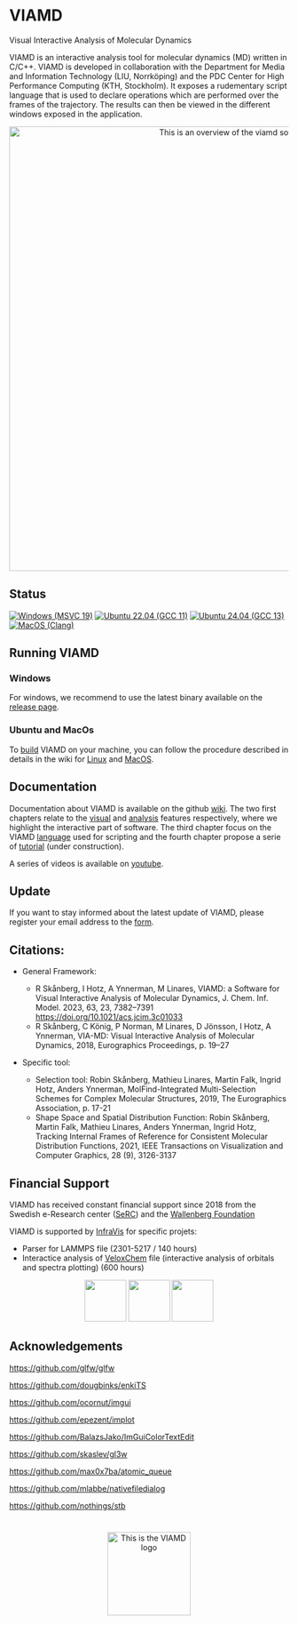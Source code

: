 # VIAMD
Visual Interactive Analysis of Molecular Dynamics

VIAMD is an interactive analysis tool for molecular dynamics (MD) written in C/C++. VIAMD is developed in collaboration with the Department for Media and Information Technology (LIU, Norrköping) and the PDC Center for High Performance Computing (KTH, Stockholm). It exposes a rudementary script language that is used to declare operations which are performed over the frames of the trajectory.
The results can then be viewed in the different windows exposed in the application. 
<p align="center">
<img src="https://github.com/scanberg/viamd/assets/38646069/5651ef62-28bc-4f41-8234-75cf9ba85612" alt="This is an overview of the viamd software" width="800"/>
</p>

## Status
[![Windows (MSVC 19)](https://github.com/scanberg/viamd/actions/workflows/windows.yml/badge.svg?branch=master)](https://github.com/scanberg/viamd/actions/workflows/windows.yml)
[![Ubuntu 22.04 (GCC 11)](https://github.com/scanberg/viamd/actions/workflows/ubuntu22.yml/badge.svg)](https://github.com/scanberg/viamd/actions/workflows/ubuntu22.yml)
[![Ubuntu 24.04 (GCC 13)](https://github.com/scanberg/viamd/actions/workflows/ubuntu24.yml/badge.svg)](https://github.com/scanberg/viamd/actions/workflows/ubuntu24.yml)
[![MacOS (Clang)](https://github.com/scanberg/viamd/actions/workflows/macos.yml/badge.svg)](https://github.com/scanberg/viamd/actions/workflows/macos.yml)

## Running VIAMD 

### Windows
For windows, we recommend to use the latest binary available on the [release page](https://github.com/scanberg/viamd/releases/).

### Ubuntu and MacOs
To [build](https://github.com/scanberg/viamd/wiki/0.-Building) VIAMD on your machine, you can follow the procedure described in details in the wiki for [Linux](https://github.com/scanberg/viamd/wiki/0.-Building#linux) and [MacOS](https://github.com/scanberg/viamd/wiki/0.-Building#mac).

## Documentation
Documentation about VIAMD is available on the github [wiki](https://github.com/scanberg/viamd/wiki). The two first chapters relate to the [visual](https://github.com/scanberg/viamd/wiki/1.-Visual) and [analysis](https://github.com/scanberg/viamd/wiki/2.-Analysis) features respectively, where we highlight the interactive part of software. The third chapter focus on the VIAMD [language](https://github.com/scanberg/viamd/wiki/3.-Language) used for scripting and the fourth chapter propose a serie of [tutorial](https://github.com/scanberg/viamd/wiki/4.-Tutorials) (under construction). 

A series of videos is available on [youtube](https://youtube.com/playlist?list=PLNx9MpJY8ffr9CeK7WefdOnuGRw_E5rSj&si=VatBHEwiL7jWyhPK).

## Update
If you want to stay informed about the latest update of VIAMD, please register your email address to the [form](https://forms.gle/fAxuWob8nMLcrS5h9). 

## Citations:
* General Framework:
  * R Skånberg, I Hotz, A Ynnerman, M Linares, VIAMD: a Software for Visual Interactive Analysis of Molecular Dynamics, J. Chem. Inf. Model. 2023, 63, 23, 7382–7391 https://doi.org/10.1021/acs.jcim.3c01033
  * R Skånberg, C König, P Norman, M Linares, D Jönsson, I Hotz, A Ynnerman, VIA-MD: Visual Interactive Analysis of Molecular Dynamics, 2018, Eurographics Proceedings, p. 19–27

* Specific tool:
  * Selection tool: Robin Skånberg, Mathieu Linares, Martin Falk, Ingrid Hotz, Anders Ynnerman, MolFind-Integrated Multi-Selection Schemes for Complex Molecular Structures, 2019, The Eurographics Association, p. 17-21​
  * Shape Space and Spatial Distribution Function: Robin Skånberg, Martin Falk, Mathieu Linares, Anders Ynnerman, Ingrid Hotz, Tracking Internal Frames of Reference for Consistent Molecular Distribution Functions, 2021, IEEE Transactions on Visualization and Computer Graphics, 28 (9), 3126-3137​

## Financial Support
VIAMD has received constant financial support since 2018 from the Swedish e-Research center ([SeRC](https://e-science.se/)) and the [Wallenberg Foundation](https://www.wallenberg.org/en)

VIAMD is supported by [InfraVis](https://infravis.se/) for specific projets:
- Parser for LAMMPS file (2301-5217 / 140 hours)
- Interactice analysis of [VeloxChem](https://veloxchem.org/docs/intro.html) file (interactive analysis of orbitals and spectra plotting) (600 hours) 

<p align="center">
<img src="https://github.com/scanberg/viamd/assets/38646069/e7245119-3ec4-4b84-9056-7197b3d1448b"  height="75" >
<img src="https://github.com/scanberg/viamd/assets/38646069/f1c8493f-9519-4458-87c6-2d57a4071ad7"  height="75" >
<img src="https://github.com/scanberg/viamd/assets/38646069/cfc3feed-728f-45c2-a7db-c3c0707acbb1"  height="75" >
</p>

## Acknowledgements

https://github.com/glfw/glfw

https://github.com/dougbinks/enkiTS

https://github.com/ocornut/imgui

https://github.com/epezent/implot

https://github.com/BalazsJako/ImGuiColorTextEdit

https://github.com/skaslev/gl3w

https://github.com/max0x7ba/atomic_queue

https://github.com/mlabbe/nativefiledialog

https://github.com/nothings/stb

#
<p align="center">
<img src="https://github.com/user-attachments/assets/39b69b10-88a1-43a7-9d69-68513ac4e632"  width="150" alt="This is the VIAMD logo" >
</p>



